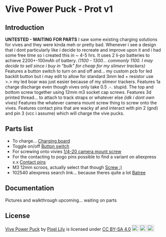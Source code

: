 # Vive Power Puck - Prot v1
## Introduction
**UNTESTED - WAITING FOR PARTS**
I saw some existing charging solutions for vives and they were kinda meh or pretty bad. Whenever i see a design that i dont particularly like i decide to recreate and improve upon it and i had some free time so i created this in ~ 4-5 hrs.
It uses 2 li-po batteries to achieve 2200+-100mAh of battery. *(1100 - 1300... commonly 1100. I may decide to sell since i buy in "bulk" for cheap for my slimevr trackers)*
Features a button switch to turn on and off and... my custom pcb for led backlit button but i may edit to allow for standard 3mm led + resistor use >.> my led boar was just easier because of my slimevr trackers.
Features 1a charge discharge even though vives only take 0.5 .-. stupid.
The top and bottom screw together using 12mm m3 socket cap screws.
Features 3d printed thread... to attach to track straps or whatever else *(idk i dont own vives)*
Features the whatever camera mount screw thing to screw onto the vives.
Features contact pins that are wacky af and interact with pin 2 (gnd) and pin 3 (vcc i assume) which will charge the vive pucks.
## Parts list
 - To charge...  [Charging board](https://www.aliexpress.us/item/3256804333619464.html)
 - Toggle on/off [Button switch](https://www.aliexpress.us/item/3256805320512403.html?)
 - For screwing onto vivies [1/4-20 camera mount screw](https://www.aliexpress.us/item/3256805162883052.html?)
 - For the contacting to pogo pins possible to find a variant on aliexpress x.x [Contact pins](https://www.digikey.com/en/products/detail/mill-max-manufacturing-corp/1946-0-00-15-00-00-03-0/5176096)
 - M3 12mm scroos, actually select that though [Screw :)](https://www.aliexpress.us/item/2251832624557792.html?)
 - 102540 aliexpress search link... because theres quite a lot [Batree](https://www.aliexpress.com/w/wholesale-102540.html?)
## Documentation
Pictures and walkthrough upcoming... waiting on parts
## License
 <p xmlns:cc="http://creativecommons.org/ns#" xmlns:dct="http://purl.org/dc/terms/"><a property="dct:title" rel="cc:attributionURL" href="https://github.com/Pixel6554/Vive-power-puck">Vive Power Puck</a> by <a rel="cc:attributionURL dct:creator" property="cc:attributionName" href="https://github.com/Pixel6554">Pixel Lily</a> is licensed under <a href="http://creativecommons.org/licenses/by-sa/4.0/?ref=chooser-v1" target="_blank" rel="license noopener noreferrer" style="display:inline-block;">CC BY-SA 4.0<img style="height:22px!important;margin-left:3px;vertical-align:text-bottom;" src="https://mirrors.creativecommons.org/presskit/icons/cc.svg?ref=chooser-v1"><img style="height:22px!important;margin-left:3px;vertical-align:text-bottom;" src="https://mirrors.creativecommons.org/presskit/icons/by.svg?ref=chooser-v1"><img style="height:22px!important;margin-left:3px;vertical-align:text-bottom;" src="https://mirrors.creativecommons.org/presskit/icons/sa.svg?ref=chooser-v1"></a></p> 
